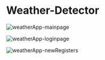 ﻿# Weather-Detector
 ![weatherApp-mainpage](https://user-images.githubusercontent.com/65334844/204040176-f7adb1b1-a922-46e1-a41d-0e34b111017b.png)
 
![weatherApp-loginpage](https://user-images.githubusercontent.com/65334844/204040094-ee64a725-c397-4820-8f00-9bb6de0474b2.png)

![weatherApp-newRegisters](https://user-images.githubusercontent.com/65334844/204040200-599225b1-e51f-4673-a1ed-cf82538894ec.png)



